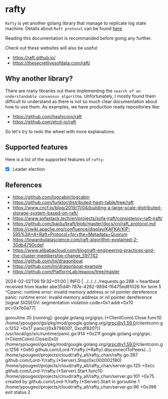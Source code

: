 # rafty

`Rafty` is yet another golang library that manage to replicate log state machine.
Details about `Raft protocol` can be found [here](https://raft.github.io/raft.pdf)

Reading this documentation is recommanded before going any further.

Check out these websites will also be useful:
- https://raft.github.io/
- https://thesecretlivesofdata.com/raft/ 

## Why another library?

There are many libraries out there implementing the `search of an understandable consensus algorithm`.
Unfortunately, I mostly found them difficult to understand as there is not so much clear documentation about how to use them.
As examples, we have production ready repositories like:
- https://github.com/hashicorp/raft
- https://github.com/etcd-io/raft

So let's try to redo the wheel with more explanations.

## Supported features

Here is a list of the supported features of `rafty`:
- [x] Leader election

## References

- https://github.com/logcabin/logcabin
- https://github.com/funktor/distributed-hash-table/tree/raft
- https://www.cncf.io/blog/2019/11/04/building-a-large-scale-distributed-storage-system-based-on-raft/
- https://www.sofastack.tech/en/projects/sofa-jraft/consistency-raft-jraft/
- https://github.com/baidu/braft/blob/master/docs/cn/raft_protocol.md
- https://cwiki.apache.org/confluence/display/KAFKA/KIP-595%3A+A+Raft+Protocol+for+the+Metadata+Quorum
- https://towardsdatascience.com/raft-algorithm-explained-2-30db4790cdef
- https://www.alibabacloud.com/blog/raft-engineering-practices-and-the-cluster-membership-change_597742
- https://github.com/lni/dragonboat
- https://github.com/lni/dragonboat-example
- https://github.com/PlatformLab/epaxos/tree/master


2024-02-02T06:19:32+01:00 | INFO | ../../../../requests.go:288 > heartbeat received from leader abe35d4f-787e-4262-9894-f6475ed81028 for term 5
^Cpanic: runtime error: invalid memory address or nil pointer dereference
	panic: runtime error: invalid memory address or nil pointer dereference
[signal SIGSEGV: segmentation violation code=0x1 addr=0x10 pc=0x7b0a77]

goroutine 35 [running]:
google.golang.org/grpc.(*ClientConn).Close.func1()
	/home/ypougeol/go/pkg/mod/google.golang.org/grpc@v1.59.0/clientconn.go:1252 +0x17
panic({0x879600?, 0xcdf820?})
	/usr/local/go/src/runtime/panic.go:914 +0x21f
google.golang.org/grpc.(*ClientConn).Close(0x0)
	/home/ypougeol/go/pkg/mod/google.golang.org/grpc@v1.59.0/clientconn.go:1256 +0x60
github.com/Lord-Y/rafty.(*Rafty).disconnectToPeers(...)
	/home/ypougeol/projects/cloud/rafty_all/rafty_chan/rafty.go:387
github.com/Lord-Y/rafty.(*Server).Stop(0xc000002180)
	/home/ypougeol/projects/cloud/rafty_all/rafty_chan/server.go:125 +0xcc
github.com/Lord-Y/rafty.(*Server).Start.func1()
	/home/ypougeol/projects/cloud/rafty_all/rafty_chan/server.go:101 +0x75
created by github.com/Lord-Y/rafty.(*Server).Start in goroutine 1
	/home/ypougeol/projects/cloud/rafty_all/rafty_chan/server.go:96 +0x396
exit status 2